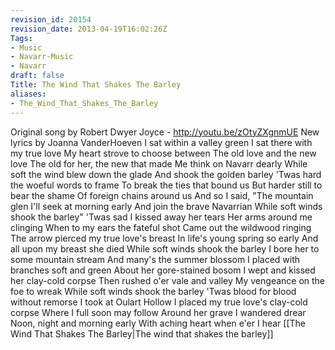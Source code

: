 ```yaml
---
revision_id: 20154
revision_date: 2013-04-19T16:02:26Z
Tags:
- Music
- Navarr-Music
- Navarr
draft: false
Title: The Wind That Shakes The Barley
aliases:
- The_Wind_That_Shakes_The_Barley
---
```

Original song by  Robert Dwyer Joyce - http://youtu.be/zOtyZXgnmUE
New lyrics by Joanna VanderHoeven
I sat within a valley green
I sat there with my true love
My heart strove to choose between
The old love and the new love
The old for her, the new that made
Me think on Navarr dearly
While soft the wind blew down the glade
And shook the golden barley
'Twas hard the woeful words to frame
To break the ties that bound us
But harder still to bear the shame
Of foreign chains around us
And so I said, "The mountain glen
I'll seek at morning early
And join the brave Navarrian
While soft winds shook the barley"
'Twas sad I kissed away her tears
Her arms around me clinging
When to my ears the fateful shot
Came out the wildwood ringing
The arrow pierced my true love's breast
In life's young spring so early
And all upon my breast she died
While soft winds shook the barley
I bore her to some mountain stream
And many's the summer blossom
I placed with branches soft and green
About her gore-stained bosom
I wept and kissed her clay-cold corpse
Then rushed o'er vale and valley
My vengeance on the foe to wreak
While soft winds shook the barley
'Twas blood for blood without remorse
I took at Oulart Hollow
I placed my true love's clay-cold corpse
Where I full soon may follow
Around her grave I wandered drear
Noon, night and morning early
With aching heart when e'er I hear
[[The Wind That Shakes The Barley|The wind that shakes the barley]]